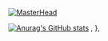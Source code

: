 [![MasterHead](https://cutewallpaper.org/21/aesthetic-background-1920x1080/wg-WallpapersGeneral-Thread-6349172.jpg)](https://github.com/Mordr3d1)


[![Anurag's GitHub stats](https://github-readme-stats.vercel.app/api?username=Mordr3d1&show_icons=true&theme=radical)](https://github.com/anuraghazra/github-readme-stats)
,
  },
  
  
  
